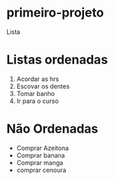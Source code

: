 # primeiro-projeto
 Lista
<head>
    <meta charset="UTF-8">
    <meta http-equiv="X-UA-Compartible" content=" chrome=1
    <meta name="viewport" content="width=device-width, initial-scale=1.0">
    <title>Listas</title>
</head>
<body>
    <H1>Listas ordenadas</H1>
    <ol>
<li>Acordar as hrs </li>
<li>Escovar os dentes</li>
<li>Tomar banho</li> 
<li>Ir para o curso</li>
</ol>
<h1>Não Ordenadas</h1>
    <ul>
        <li>Comprar Azeitona </li>
<li>Comprar banana</li>
<li>Comprar manga</li> 
<li>comprar cenoura</li>
    </ul>
</body>
</html>
